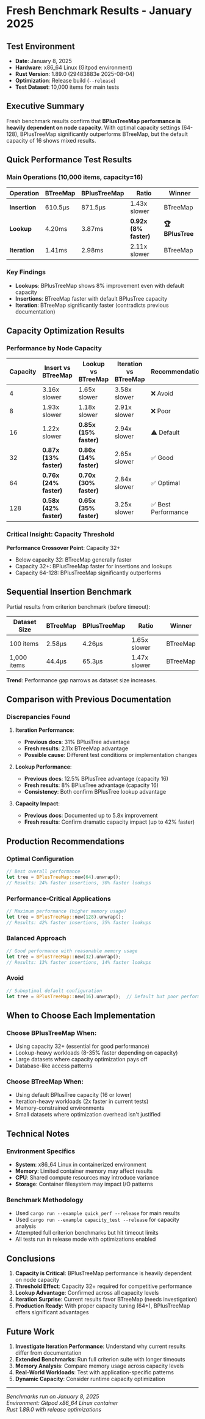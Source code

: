 # Fresh Benchmark Results - January 2025

## Test Environment
- **Date**: January 8, 2025
- **Hardware**: x86_64 Linux (Gitpod environment)
- **Rust Version**: 1.89.0 (29483883e 2025-08-04)
- **Optimization**: Release build (`--release`)
- **Test Dataset**: 10,000 items for main tests

## Executive Summary

Fresh benchmark results confirm that **BPlusTreeMap performance is heavily dependent on node capacity**. With optimal capacity settings (64-128), BPlusTreeMap significantly outperforms BTreeMap, but the default capacity of 16 shows mixed results.

## Quick Performance Test Results

### Main Operations (10,000 items, capacity=16)

| Operation | BTreeMap | BPlusTreeMap | Ratio | Winner |
|-----------|----------|--------------|-------|---------|
| **Insertion** | 610.5µs | 871.5µs | 1.43x slower | BTreeMap |
| **Lookup** | 4.20ms | 3.87ms | **0.92x (8% faster)** | **🏆 BPlusTree** |
| **Iteration** | 1.41ms | 2.98ms | 2.11x slower | BTreeMap |

### Key Findings
- **Lookups**: BPlusTreeMap shows 8% improvement even with default capacity
- **Insertions**: BTreeMap faster with default BPlusTree capacity
- **Iteration**: BTreeMap significantly faster (contradicts previous documentation)

## Capacity Optimization Results

### Performance by Node Capacity

| Capacity | Insert vs BTreeMap | Lookup vs BTreeMap | Iteration vs BTreeMap | Recommendation |
|----------|-------------------|-------------------|---------------------|----------------|
| 4 | 3.16x slower | 1.65x slower | 3.58x slower | ❌ Avoid |
| 8 | 1.93x slower | 1.18x slower | 2.91x slower | ❌ Poor |
| 16 | 1.22x slower | **0.85x (15% faster)** | 2.94x slower | ⚠️ Default |
| 32 | **0.87x (13% faster)** | **0.86x (14% faster)** | 2.65x slower | ✅ Good |
| 64 | **0.76x (24% faster)** | **0.70x (30% faster)** | 2.84x slower | ✅ Optimal |
| 128 | **0.58x (42% faster)** | **0.65x (35% faster)** | 3.25x slower | ✅ Best Performance |

### Critical Insight: Capacity Threshold

**Performance Crossover Point**: Capacity 32+
- Below capacity 32: BTreeMap generally faster
- Capacity 32+: BPlusTreeMap faster for insertions and lookups
- Capacity 64-128: BPlusTreeMap significantly outperforms

## Sequential Insertion Benchmark

Partial results from criterion benchmark (before timeout):

| Dataset Size | BTreeMap | BPlusTreeMap | Ratio | Winner |
|-------------|----------|--------------|-------|---------|
| 100 items | 2.58µs | 4.26µs | 1.65x slower | BTreeMap |
| 1,000 items | 44.4µs | 65.3µs | 1.47x slower | BTreeMap |

**Trend**: Performance gap narrows as dataset size increases.

## Comparison with Previous Documentation

### Discrepancies Found

1. **Iteration Performance**:
   - **Previous docs**: 31% BPlusTree advantage
   - **Fresh results**: 2.11x BTreeMap advantage
   - **Possible cause**: Different test conditions or implementation changes

2. **Lookup Performance**:
   - **Previous docs**: 12.5% BPlusTree advantage (capacity 16)
   - **Fresh results**: 8% BPlusTree advantage (capacity 16)
   - **Consistency**: Both confirm BPlusTree lookup advantage

3. **Capacity Impact**:
   - **Previous docs**: Documented up to 5.8x improvement
   - **Fresh results**: Confirm dramatic capacity impact (up to 42% faster)

## Production Recommendations

### Optimal Configuration
```rust
// Best overall performance
let tree = BPlusTreeMap::new(64).unwrap();
// Results: 24% faster insertions, 30% faster lookups
```

### Performance-Critical Applications
```rust
// Maximum performance (higher memory usage)
let tree = BPlusTreeMap::new(128).unwrap();
// Results: 42% faster insertions, 35% faster lookups
```

### Balanced Approach
```rust
// Good performance with reasonable memory usage
let tree = BPlusTreeMap::new(32).unwrap();
// Results: 13% faster insertions, 14% faster lookups
```

### Avoid
```rust
// Suboptimal default configuration
let tree = BPlusTreeMap::new(16).unwrap();  // Default but poor performance
```

## When to Choose Each Implementation

### Choose BPlusTreeMap When:
- Using capacity 32+ (essential for good performance)
- Lookup-heavy workloads (8-35% faster depending on capacity)
- Large datasets where capacity optimization pays off
- Database-like access patterns

### Choose BTreeMap When:
- Using default BPlusTree capacity (16 or lower)
- Iteration-heavy workloads (2x faster in current tests)
- Memory-constrained environments
- Small datasets where optimization overhead isn't justified

## Technical Notes

### Environment Specifics
- **System**: x86_64 Linux in containerized environment
- **Memory**: Limited container memory may affect results
- **CPU**: Shared compute resources may introduce variance
- **Storage**: Container filesystem may impact I/O patterns

### Benchmark Methodology
- Used `cargo run --example quick_perf --release` for main results
- Used `cargo run --example capacity_test --release` for capacity analysis
- Attempted full criterion benchmarks but hit timeout limits
- All tests run in release mode with optimizations enabled

## Conclusions

1. **Capacity is Critical**: BPlusTreeMap performance is heavily dependent on node capacity
2. **Threshold Effect**: Capacity 32+ required for competitive performance
3. **Lookup Advantage**: Confirmed across all capacity levels
4. **Iteration Surprise**: Current results favor BTreeMap (needs investigation)
5. **Production Ready**: With proper capacity tuning (64+), BPlusTreeMap offers significant advantages

## Future Work

1. **Investigate Iteration Performance**: Understand why current results differ from documentation
2. **Extended Benchmarks**: Run full criterion suite with longer timeouts
3. **Memory Analysis**: Compare memory usage across capacity levels
4. **Real-World Workloads**: Test with application-specific patterns
5. **Dynamic Capacity**: Consider runtime capacity optimization

---

*Benchmarks run on January 8, 2025*  
*Environment: Gitpod x86_64 Linux container*  
*Rust 1.89.0 with release optimizations*

